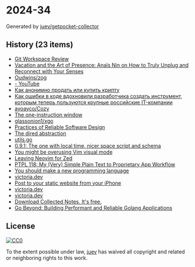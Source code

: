 # 2024-34

Generated by [juev/getpocket-collector](https://github.com/juev/getpocket-collector)

## History (23 items)

- [Git Workspace Review](https://dolthub.com/blog/2024-08-16-workspace-review/)
- [Vacation and the Art of Presence: Anaïs Nin on How to Truly Unplug and Reconnect with Your Senses](https://www.themarginalian.org/2015/08/14/anais-nin-diary-vacation-presence/)
- [Oudwins/zog](https://github.com/Oudwins/zog)
- [- YouTube](http://www.youtube.com/watch?v=undefined)
- [Как анонимно продать или купить крипту](https://habr.com/ru/articles/835866/)
- [Как ошибки в коде вдохновили разработчика создать инструмент, которым теперь пользуются крупные российские IT-компании](https://kod.ru/kak-oshibki-v-kodie-vdokhnovili-razrabotchika)
- [ayoayco/Cozy](https://github.com/ayoayco/Cozy)
- [The one-instruction window](https://nsrip.com/posts/oneinstruction.html)
- [glassonion1/xgo](https://github.com/glassonion1/xgo)
- [Practices of Reliable Software Design](https://two-wrongs.com/practices-of-reliable-software-design)
- [The dired abstraction](https://lmno.lol/alvaro/the-dired-abstraction)
- [utils.go](https://github.com/NikoMalik/low-level-functions/blob/main/utils.go)
- [0.9.1: The one with local time, nicer space script and schema](https://community.silverbullet.md/t/0-9-1-the-one-with-local-time-nicer-space-script-and-schema/856)
- [You might be overusing Vim visual mode](https://m4xshen.dev/posts/overuse-vim-visual-mode)
- [Leaving Neovim for Zed](https://stevedylan.dev/posts/leaving-neovim-for-zed/)
- [PTPL 118: My (Very) Simple Plain Text to Proprietary App Workflow](https://www.blog.plaintextpaperless.com/p/ptpl-118-plain-text-to-proprietary-workflow)
- [You should make a new programming language](https://ntietz.com/blog/you-should-make-a-new-terrible-programming-language/)
- [victoria.dev](https://victoria.dev/blog/go-automate-your-github-profile-readme/)
- [Post to your static website from your iPhone](https://victoria.dev/blog/post-to-your-static-website-from-your-iphone/)
- [victoria.dev](https://victoria.dev/blog/git-branching-for-small-teams/)
- [victoria.dev](https://victoria.dev/blog/there-are-better-options-for-a-privacy-respecting-phone/)
- [Download Collected Notes. It's free.](https://collectednotes.com)
- [Go Beyond: Building Performant and Reliable Golang Applications](https://blog.zomato.com/go-beyond-building-performant-and-reliable-golang-applications)

## License

[![CC0](https://mirrors.creativecommons.org/presskit/buttons/88x31/svg/cc-zero.svg)](https://creativecommons.org/publicdomain/zero/1.0/)

To the extent possible under law, [juev](https://github.com/juev) has waived all copyright and related or neighboring rights to this work.
